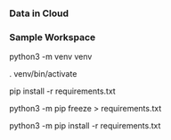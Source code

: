 ### Data in Cloud
### Sample Workspace


python3 -m venv venv

. venv/bin/activate

pip install -r requirements.txt

python3 -m pip freeze > requirements.txt

python3 -m pip install -r requirements.txt